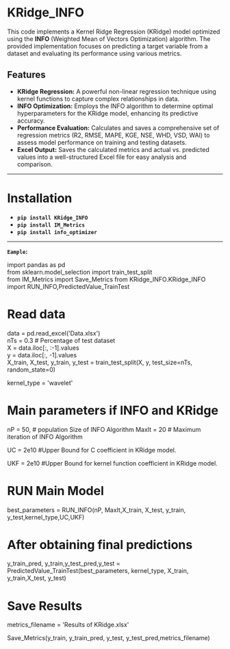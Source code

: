 # KRidge_INFO
This code implements a Kernel Ridge Regression (KRidge) model optimized using the **INFO** (Weighted Mean of Vectors Optimization) algorithm. The provided implementation focuses on predicting a target variable from a dataset and evaluating its performance using various metrics. 

## Features  

- **KRidge Regression:** A powerful non-linear regression technique using kernel functions to capture complex relationships in data.  
- **INFO Optimization:** Employs the INFO algorithm to determine optimal hyperparameters for the KRidge model, enhancing its predictive accuracy.  
- **Performance Evaluation:** Calculates and saves a comprehensive set of regression metrics (R2, RMSE, MAPE, KGE, NSE, WHD, VSD, WAI) to assess model performance on training and testing datasets.  
- **Excel Output:** Saves the calculated metrics and actual vs. predicted values into a well-structured Excel file for easy analysis and comparison.  

************************************
# Installation

- **`pip install KRidge_INFO`**
- **`pip install IM_Metrics`**
- **`pip install info_optimizer`**

************************************



**`Eample`:** 

import pandas as pd  
from sklearn.model_selection import train_test_split  
from IM_Metrics import Save_Metrics
from KRidge_INFO.KRidge_INFO import RUN_INFO,PredictedValue_TrainTest 

# Read data  
data = pd.read_excel('Data.xlsx')   
nTs = 0.3  # Percentage of test dataset     
X = data.iloc[:, :-1].values  
y = data.iloc[:, -1].values  
X_train, X_test, y_train, y_test = train_test_split(X, y, test_size=nTs, random_state=0)   
 
kernel_type = 'wavelet'  

# Main parameters if INFO and KRidge
nP = 50, # population Size of INFO Algorithm
MaxIt = 20 # Maximum iteration of INFO Algorithm

UC = 2e10    #Upper Bound for C coefficient in KRidge model.

UKF = 2e10   #Upper Bound for kernel function coefficient in KRidge model.

# RUN Main Model
best_parameters = RUN_INFO(nP, MaxIt,X_train, X_test, y_train, y_test,kernel_type,UC,UKF)

# After obtaining final predictions  

y_train_pred, y_train,y_test_pred,y_test = PredictedValue_TrainTest(best_parameters, kernel_type, 
                            X_train, y_train,X_test, y_test)
# Save Results
metrics_filename = 'Results of KRidge.xlsx'

Save_Metrics(y_train, y_train_pred, y_test, y_test_pred,metrics_filename)

